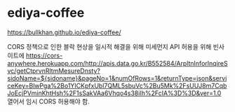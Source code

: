 # ediya-coffee

https://bullkhan.github.io/ediya-coffee/


CORS 정책으로 인한 블락 현상을 일시적 해결을 위해
미세먼지 API 허용을 위해 빈사이트에
https://cors-anywhere.herokuapp.com/http://apis.data.go.kr/B552584/ArpltnInforInqireSvc/getCtprvnRltmMesureDnsty?sidoName=${sidoname}&pageNo=1&numOfRows=1&returnType=json&serviceKey=BlwPga%2Bo1YICKpfxUbl7QML5sbuVc%2Bu5Mk%2FsUUJ8m7CqbJoEcjPVminKhtHsh%2F1sSakVAa6Vhqo4s38iIh%2FcIA%3D%3D&ver=1.0
열어서 임시 CORS 허용해야 함.

